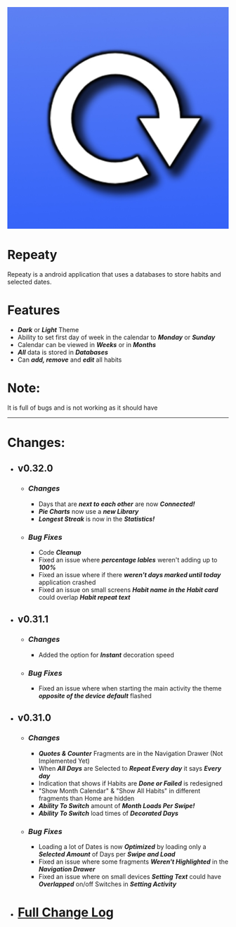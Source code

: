 ![App icon](https://github.com/PuckyEU/habit-manager/blob/3911828519e92642e7890235b339b39a03d14835/app/src/main/ic_launcher-playstore.png)

# Repeaty
Repeaty is a android application that uses a databases to store habits and selected dates.

# Features
- **_Dark_** or **_Light_** Theme
- Ability to set first day of week in the calendar to **_Monday_** or **_Sunday_**
- Calendar can be viewed in **_Weeks_** or in **_Months_**
- **_All_** data is stored in **_Databases_**
- Can **_add, remove_** and **_edit_** all habits

# Note:
It is full of bugs and is not working as it should have

___

# Changes:

- ## v0.32.0
     - ### **_Changes_**
       - Days that are **_next to each other_** are now **_Connected!_**
       - **_Pie Charts_** now use a **_new Library_**
       - **_Longest Streak_** is now in the **_Statistics!_**

    - ### **_Bug Fixes_**
       - Code **_Cleanup_**
       - Fixed an issue where **_percentage lables_** weren't adding up to **_100%_**
       - Fixed an issue where if there **_weren't days marked until today_** application crashed
       - Fixed an issue on small screens **_Habit name in the Habit card_** could overlap **_Habit repeat text_**

- ## v0.31.1
     - ### **_Changes_**
       - Added the option for **_Instant_** decoration speed

    - ### **_Bug Fixes_**
       - Fixed an issue where when starting the main activity the theme **_opposite of the device default_** flashed
       
 - ## v0.31.0
   - ### **_Changes_**
     - **_Quotes & Counter_** Fragments are in the Navigation Drawer (Not Implemented Yet)
     - When **_All Days_** are Selected to **_Repeat Every day_** it says **_Every day_**
     - Indication that shows if Habits are **_Done or Failed_** is redesigned
     - "Show Month Calendar" & "Show All Habits" in different fragments than Home are hidden
     - **_Ability To Switch_** amount of **_Month Loads Per Swipe!_**
     - **_Ability To Switch_** load times of **_Decorated Days_**

   - ### **_Bug Fixes_**
     - Loading a lot of Dates is now **_Optimized_** by loading only a **_Selected Amount_** of Days per **_Swipe and Load_**
     - Fixed an issue where some fragments **_Weren't Highlighted_** in the **_Navigation Drawer_**
     - Fixed an issue where on small devices **_Setting Text_** could have **_Overlapped_** on/off Switches in **_Setting Activity_**

  - # [Full Change Log](CHANGELOG.md)
